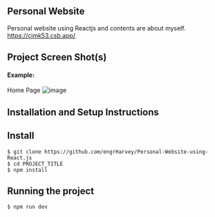 ## Personal Website

Personal website using Reactjs and contents are about myself.
https://cjmk53.csb.app/

## Project Screen Shot(s)

#### Example:   

Home Page
![image](https://github.com/user-attachments/assets/21e7e5c4-092b-4cfd-ada1-25b1418ee87b)


## Installation and Setup Instructions

## Install

    $ git clone https://github.com/engrHarvey/Personal-Website-using-React.js
    $ cd PROJECT_TITLE
    $ npm install

## Running the project

    $ npm run dev

